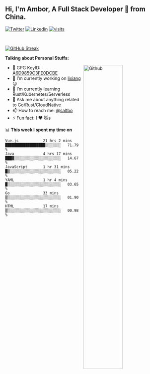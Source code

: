 ## Hi, I'm Ambor, A Full Stack Developer 🚀 from China.

[![Twitter](https://img.shields.io/badge/-saltbo-1ca0f1?style=flat&logo=twitter&logoColor=white)](https://twitter.com/rdsaltbo)
[![Linkedin](https://img.shields.io/badge/-saltbo-blue?style=flat&logo=Linkedin&logoColor=white)](https://www.linkedin.com/in/saltbo/)
[![visits](https://visitor.vercel.app/page/saltbo?color=light-green)](https://github.com/saltbo/)

&nbsp;  

[![GitHub Streak](http://github-readme-streak-stats.herokuapp.com?user=saltbo&hide_border=true&date_format=M%20j%5B%2C%20Y%5D)](https://git.io/streak-stats)

**Talking about Personal Stuffs:**
<!-- Any image aligned to the right. Beware the width  -->
<img width="50%" align="right" alt="Github" src="https://raw.githubusercontent.com/saltbo/saltbo/master/images/git-header.svg" />

- 🤘 GPG KeyID: [A6D9859C3FE0DCBE](https://saltbo.cn/pgp_keys.asc)
- 🔭 I’m currently working on [lixiang](https://www.lixiang.com/) :wink:
- 🌱 I’m currently learning Rust/Kubernetes/Serverless
- 💬 Ask me about anything related to Go/Rust/CloudNative
- 📫 How to reach me: [@saltbo](https://t.me/saltbo)
- ⚡ Fun fact: I :heart: :cat:s


📊 **This week I spent my time on**
<!--START_SECTION:waka-->

```text
Vue.js           21 hrs 2 mins   ██████████████████░░░░░░░   71.79 %
Java             4 hrs 17 mins   ███▓░░░░░░░░░░░░░░░░░░░░░   14.67 %
JavaScript       1 hr 31 mins    █▒░░░░░░░░░░░░░░░░░░░░░░░   05.22 %
YAML             1 hr 4 mins     █░░░░░░░░░░░░░░░░░░░░░░░░   03.65 %
Go               33 mins         ▒░░░░░░░░░░░░░░░░░░░░░░░░   01.90 %
HTML             17 mins         ▒░░░░░░░░░░░░░░░░░░░░░░░░   00.98 %
```

<!--END_SECTION:waka-->
